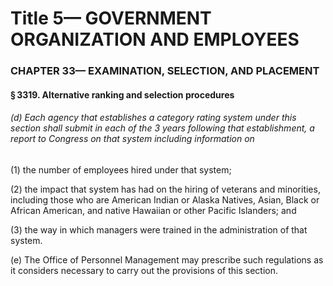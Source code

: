 
# Title 5— GOVERNMENT ORGANIZATION AND EMPLOYEES
### CHAPTER 33— EXAMINATION, SELECTION, AND PLACEMENT
#### § 3319. Alternative ranking and selection procedures
###### (d) Each agency that establishes a category rating system under this section shall submit in each of the 3 years following that establishment, a report to Congress on that system including information on

(1) the number of employees hired under that system;

(2) the impact that system has had on the hiring of veterans and minorities, including those who are American Indian or Alaska Natives, Asian, Black or African American, and native Hawaiian or other Pacific Islanders; and

(3) the way in which managers were trained in the administration of that system.

(e) The Office of Personnel Management may prescribe such regulations as it considers necessary to carry out the provisions of this section.
